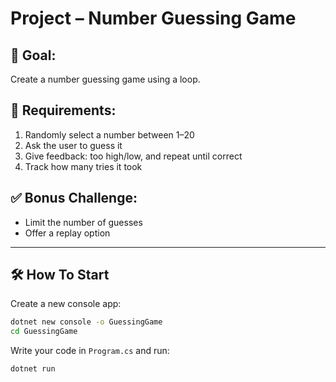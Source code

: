 # Project – Number Guessing Game

## 🧠 Goal:
Create a number guessing game using a loop.

## 🔧 Requirements:
1. Randomly select a number between 1–20
2. Ask the user to guess it
3. Give feedback: too high/low, and repeat until correct
4. Track how many tries it took

## ✅ Bonus Challenge:
- Limit the number of guesses
- Offer a replay option

---

## 🛠️ How To Start

Create a new console app:
```bash
dotnet new console -o GuessingGame
cd GuessingGame
```

Write your code in `Program.cs` and run:
```bash
dotnet run
```
